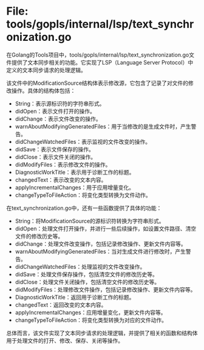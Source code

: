 # File: tools/gopls/internal/lsp/text_synchronization.go

在Golang的Tools项目中，tools/gopls/internal/lsp/text_synchronization.go文件提供了文本同步相关的功能。它实现了LSP（Language Server Protocol）中定义的文本同步请求的处理逻辑。

该文件中的ModificationSource结构体表示修改源，它包含了记录了对文件的修改操作。具体的结构体包括：
- String：表示源标识符的字符串形式。
- didOpen：表示文件打开的操作。
- didChange：表示文件改变的操作。
- warnAboutModifyingGeneratedFiles：用于当修改的是生成文件时，产生警告。
- didChangeWatchedFiles：表示监视的文件改变的操作。
- didSave：表示文件保存的操作。
- didClose：表示文件关闭的操作。
- didModifyFiles：表示修改文件的操作。
- DiagnosticWorkTitle：表示用于诊断工作的标题。
- changedText：表示改变的文本内容。
- applyIncrementalChanges：用于应用增量变化。
- changeTypeToFileAction：将变化类型转换为文件动作。

在text_synchronization.go中，还有一些函数提供了具体的功能：
- String：将ModificationSource的源标识符转换为字符串形式。
- didOpen：处理文件打开操作，并进行一些后续操作，如设置文件路径、清空文件的修改历史等。
- didChange：处理文件改变操作，包括记录修改操作、更新文件内容等。
- warnAboutModifyingGeneratedFiles：当对生成文件进行修改时，产生警告。
- didChangeWatchedFiles：处理监视的文件改变操作。
- didSave：处理文件保存操作，包括清空文件的修改历史等。
- didClose：处理文件关闭操作，包括清空文件的修改历史等。
- didModifyFiles：处理修改文件操作，包括记录修改操作、更新文件内容等。
- DiagnosticWorkTitle：返回用于诊断工作的标题。
- changedText：返回改变的文本内容。
- applyIncrementalChanges：应用增量变化，更新文件内容等。
- changeTypeToFileAction：将变化类型转换为对应的文件动作。

总体而言，该文件实现了文本同步请求的处理逻辑，并提供了相关的函数和结构体用于处理文件的打开、修改、保存、关闭等操作。

